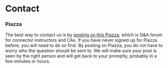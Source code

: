 # Contact

### Piazza

The best way to contact us is by [posting on this Piazza](https://piazza.com/berkeley/other/cs97), which is Q&A forum for connector instructors and CAs. If you have never signed up for Piazza before, you will need to do so first. By posting on Piazza, you do not have to worry who the question should be sent to. We will make sure your post is seen by the right person and will get back to your promptly, probably in a few minutes or hours.

